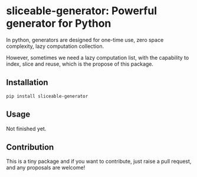 # sliceable-generator: Powerful generator for Python

In python, generators are designed for one-time use,
zero space complexity, lazy computation collection.

However, sometimes we need a lazy computation list,
with the capability to index, slice and reuse,
which is the propose of this package.

## Installation

```shell script
pip install sliceable-generator
```

## Usage

Not finished yet.

## Contribution

This is a tiny package and if you want to contribute, just raise a pull request,
and any proposals are welcome!
